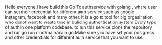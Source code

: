Hello everyone,I have build this Go To authservice with golang ,
where user can set their credential for different auth service such as google ,
instagram, facebook and many other. It is a go to tool for big orgasination who donot want to waste time in buliding authentication system.Every type of auth in one platform codebase. to run this service clone  the repository and run go run cmd/main/main.go.Make sure you have set your postgress and other credenttials for different auth service that you want to use.

